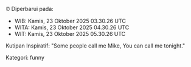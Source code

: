 ⏰ Diperbarui pada:
- WIB: Kamis, 23 Oktober 2025 03.30.26 UTC
- WITA: Kamis, 23 Oktober 2025 04.30.26 UTC
- WIT: Kamis, 23 Oktober 2025 05.30.26 UTC

Kutipan Inspiratif:
"Some people call me Mike, You can call me tonight."


Kategori: funny

